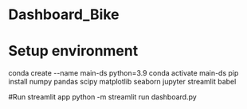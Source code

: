 # Dashboard_Bike 

# Setup environment
conda create --name main-ds python=3.9
conda activate main-ds
pip install numpy pandas scipy matplotlib seaborn jupyter streamlit babel

#Run streamlit app
python -m streamlit run dashboard.py
